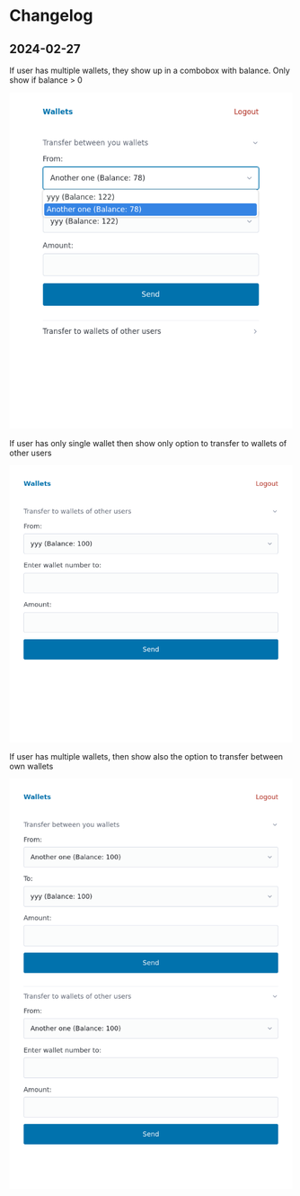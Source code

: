 # Changelog

## 2024-02-27

If user has multiple wallets, they show up in a combobox with balance. Only show if balance > 0

![dropdown](docs/2024-02-27_3.png)

If user has only single wallet then show only option to transfer to wallets of other users

![singlewallet](docs/2024-02-27_1.png)

If user has multiple wallets, then show also the option to transfer between own wallets

![multiplewallets](docs/2024-02-27_2.png)
